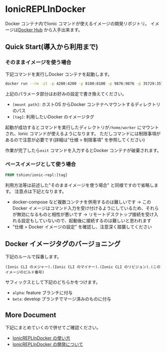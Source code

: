 # IonicREPLInDocker
Docker コンテナ内でIonic コマンドが使えるイメージの開発リポジトリ。
イメージは[Docker Hub](https://hub.docker.com/r/tshion/ionic-repl) から入手出来ます。

## Quick Start(導入から利用まで)
### そのままイメージを使う場合
下記コマンドを実行しDocker コンテナを起動します。

``` bash
docker run --rm -it -p 4200:4200 -p 8100:8100 -p 9876:9876 -p 35729:35729 -p 53703:53703 -v [mount path]:/home/worker tshion/ionic-repl:[tag]
```

上記のパラメータ部分はお好みの設定で書き換えてください。

* ```[mount path]```: ホストOS からDocker コンテナへマウントするディレクトリのパス
* ```[tag]```: 利用したいDocker のイメージタグ

起動が成功するとコマンドを実行したディレクトリが```/home/worker``` にマウントされ、Ionic コマンドが使えるようになります。
ただしコマンドには制限事項があるので注意が必要です(詳細は"仕様 > 制限事項" を参照してください)

作業が完了したら```exit``` コマンドを入力するとDocker コンテナが破棄されます。

### ベースイメージとして使う場合
``` dockerfile
FROM tshion/ionic-repl:[tag]
```

利用方法等は前述した"そのままイメージを使う場合" と同様ですので省略します。
注意点は下記となります。

* docker-compose など複数コンテナを併用するのは難しいです
→ このDocker イメージはコマンド入力を受け付けるようにしているため、それらが無効になるものと相性が悪いです
→ リモートデスクトップ接続を受け入れる設定もしていないので、起動後に接続するのは難しいと思われます
* "仕様 > Docker イメージの設定" を確認し、注意深く踏襲してください



## Docker イメージタグのバージョニング
下記のルールで採番します。

```
(Ionic CLI のメジャー).(Ionic CLI のマイナー).(Ionic CLI のリビジョン).(このイメージのビルド番号)
```

サフィックスとして下記のどちらかをつけます。

* ```alpha```: feature ブランチに付与
* ```beta```: develop ブランチでマージ済みのものに付与



## More Document
下記にまとめていくので併せてご確認ください。

* [IonicREPLInDocker の使い方](https://mokumokulog.netlify.com/tech/20191117110929)
* [IonicREPLInDocker の開発について](https://mokumokulog.netlify.com/tech/20191117122300)
